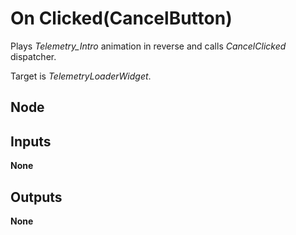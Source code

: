 # On Clicked(CancelButton)
Plays *Telemetry_Intro* animation in reverse and calls *CancelClicked* dispatcher.  

Target is *TelemetryLoaderWidget*.  

## Node

## Inputs
**None**

## Outputs
**None**